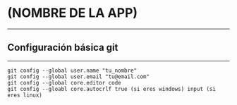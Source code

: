 # (NOMBRE DE LA APP)
---
## Configuración básica git
---
```shell
git config --global user.name "tu_nombre"
git config --global user.email "tu@email.com"
git config --global core.editor code
git config --gloabl core.autocrlf true (si eres windows) input (si eres linux)
```

